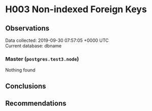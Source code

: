 # H003 Non-indexed Foreign Keys #

## Observations ##
Data collected: 2019-09-30 07:57:05 +0000 UTC  
Current database: dbname  


### Master (`postgres.test3.node`) ###



Nothing found



## Conclusions ##


## Recommendations ##

